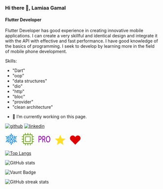 ### Hi there 👋, Lamiaa Gamal 
#### Flutter Developer
Flutter Developer has good experience in creating innovative mobile applications. I can create a very skillful and identical design and integrate it with the API with effective and fast performance. I have good knowledge of the basics of programming. I seek to develop by learning more in the field of mobile phone development.

Skills:
* "Dart"
* "oop"
* "data structures"
* "dio"
* "http"
* "bloc"
* "provider"
* "clean architecture"  

- 🔭 I’m currently working on this page. 


[<img src='https://cdn.jsdelivr.net/npm/simple-icons@3.0.1/icons/github.svg' alt='github' height='40'>](https://github.com/Lamiaa21-3)  [<img src='https://cdn.jsdelivr.net/npm/simple-icons@3.0.1/icons/linkedin.svg' alt='linkedin' height='40'>](https://www.linkedin.com/in/lamiaa-gamal213/)  

<a href='https://archiveprogram.github.com/'><img src='https://raw.githubusercontent.com/acervenky/animated-github-badges/master/assets/acbadge.gif' width='40' height='40'></a> <a href='https://docs.github.com/en/developers'><img src='https://raw.githubusercontent.com/acervenky/animated-github-badges/master/assets/devbadge.gif' width='40' height='40'></a> <a href='https://github.com/pricing'><img src='https://raw.githubusercontent.com/acervenky/animated-github-badges/master/assets/pro.gif' width='40' height='40'></a> <a href='https://stars.github.com/'><img src='https://raw.githubusercontent.com/acervenky/animated-github-badges/master/assets/starbadge.gif' width='35' height='35'></a> <a href='https://docs.github.com/en/github/supporting-the-open-source-community-with-github-sponsors'><img src='https://raw.githubusercontent.com/acervenky/animated-github-badges/master/assets/sponsorbadge.gif' width='35' height='35'></a> 

[![Top Langs](https://github-readme-stats.vercel.app/api/top-langs/?username=Lamiaa21-3)](https://github.com/anuraghazra/github-readme-stats)

![GitHub stats](https://github-readme-stats.vercel.app/api?username=Lamiaa21-3&show_icons=true)  

![Vaunt Badge](https://api.vaunt.dev/v1/github/entities/Lamiaa21-3/contributions?format=svg&private=false)  

![GitHub streak stats](https://streak-stats.demolab.com/?user=Lamiaa21-3)  

